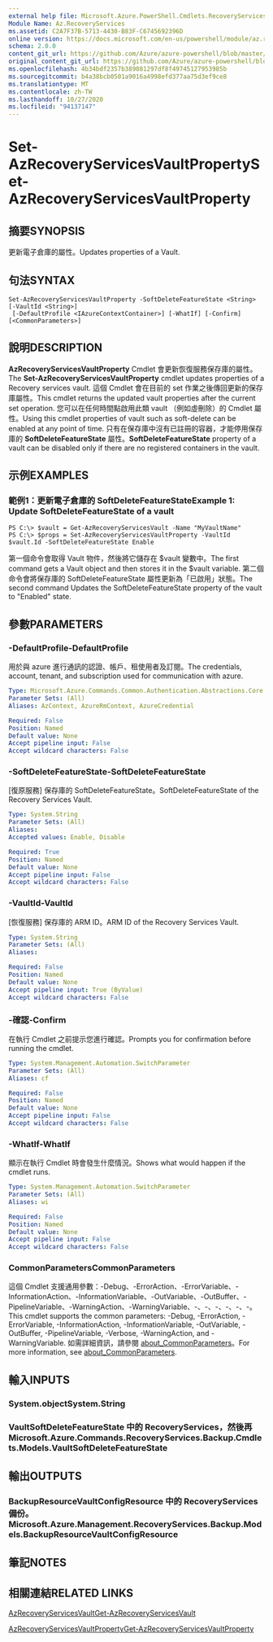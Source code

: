 ```yaml
---
external help file: Microsoft.Azure.PowerShell.Cmdlets.RecoveryServices.Backup.dll-Help.xml
Module Name: Az.RecoveryServices
ms.assetid: C2A7F37B-5713-4430-B83F-C6745692396D
online version: https://docs.microsoft.com/en-us/powershell/module/az.recoveryservices/set-azrecoveryservicesvaultproperty
schema: 2.0.0
content_git_url: https://github.com/Azure/azure-powershell/blob/master/src/RecoveryServices/RecoveryServices/help/Set-AzRecoveryServicesVaultProperty.md
original_content_git_url: https://github.com/Azure/azure-powershell/blob/master/src/RecoveryServices/RecoveryServices/help/Set-AzRecoveryServicesVaultProperty.md
ms.openlocfilehash: 4b34bdf2357b389081297df8f49745127953985b
ms.sourcegitcommit: b4a38bcb0501a9016a4998efd377aa75d3ef9ce8
ms.translationtype: MT
ms.contentlocale: zh-TW
ms.lasthandoff: 10/27/2020
ms.locfileid: "94137147"
---
```

# <span data-ttu-id="9d94c-101">Set-AzRecoveryServicesVaultProperty</span><span class="sxs-lookup"><span data-stu-id="9d94c-101">Set-AzRecoveryServicesVaultProperty</span></span>

## <span data-ttu-id="9d94c-102">摘要</span><span class="sxs-lookup"><span data-stu-id="9d94c-102">SYNOPSIS</span></span>
<span data-ttu-id="9d94c-103">更新電子倉庫的屬性。</span><span class="sxs-lookup"><span data-stu-id="9d94c-103">Updates properties of a Vault.</span></span>

## <span data-ttu-id="9d94c-104">句法</span><span class="sxs-lookup"><span data-stu-id="9d94c-104">SYNTAX</span></span>

```
Set-AzRecoveryServicesVaultProperty -SoftDeleteFeatureState <String> [-VaultId <String>]
 [-DefaultProfile <IAzureContextContainer>] [-WhatIf] [-Confirm] [<CommonParameters>]
```

## <span data-ttu-id="9d94c-105">說明</span><span class="sxs-lookup"><span data-stu-id="9d94c-105">DESCRIPTION</span></span>
<span data-ttu-id="9d94c-106">**AzRecoveryServicesVaultProperty** Cmdlet 會更新恢復服務保存庫的屬性。</span><span class="sxs-lookup"><span data-stu-id="9d94c-106">The **Set-AzRecoveryServicesVaultProperty** cmdlet updates properties of a Recovery services vault.</span></span>
<span data-ttu-id="9d94c-107">這個 Cmdlet 會在目前的 set 作業之後傳回更新的保存庫屬性。</span><span class="sxs-lookup"><span data-stu-id="9d94c-107">This cmdlet returns the updated vault properties after the current set operation.</span></span>
<span data-ttu-id="9d94c-108">您可以在任何時間點啟用此類 vault （例如虛刪除）的 Cmdlet 屬性。</span><span class="sxs-lookup"><span data-stu-id="9d94c-108">Using this cmdlet properties of vault such as soft-delete can be enabled at any point of time.</span></span>
<span data-ttu-id="9d94c-109">只有在保存庫中沒有已註冊的容器，才能停用保存庫的 **SoftDeleteFeatureState** 屬性。</span><span class="sxs-lookup"><span data-stu-id="9d94c-109">**SoftDeleteFeatureState** property of a vault can be disabled only if there are no registered containers in the vault.</span></span>

## <span data-ttu-id="9d94c-110">示例</span><span class="sxs-lookup"><span data-stu-id="9d94c-110">EXAMPLES</span></span>

### <span data-ttu-id="9d94c-111">範例1：更新電子倉庫的 SoftDeleteFeatureState</span><span class="sxs-lookup"><span data-stu-id="9d94c-111">Example 1: Update SoftDeleteFeatureState of a vault</span></span>
```
PS C:\> $vault = Get-AzRecoveryServicesVault -Name "MyVaultName"
PS C:\> $props = Set-AzRecoveryServicesVaultProperty -VaultId $vault.Id -SoftDeleteFeatureState Enable
```

<span data-ttu-id="9d94c-112">第一個命令會取得 Vault 物件，然後將它儲存在 $vault 變數中。</span><span class="sxs-lookup"><span data-stu-id="9d94c-112">The first command gets a Vault object and then stores it in the $vault variable.</span></span>
<span data-ttu-id="9d94c-113">第二個命令會將保存庫的 SoftDeleteFeatureState 屬性更新為「已啟用」狀態。</span><span class="sxs-lookup"><span data-stu-id="9d94c-113">The second command Updates the SoftDeleteFeatureState property of the vault to "Enabled" state.</span></span>

## <span data-ttu-id="9d94c-114">參數</span><span class="sxs-lookup"><span data-stu-id="9d94c-114">PARAMETERS</span></span>

### <span data-ttu-id="9d94c-115">-DefaultProfile</span><span class="sxs-lookup"><span data-stu-id="9d94c-115">-DefaultProfile</span></span>
<span data-ttu-id="9d94c-116">用於與 azure 進行通訊的認證、帳戶、租使用者及訂閱。</span><span class="sxs-lookup"><span data-stu-id="9d94c-116">The credentials, account, tenant, and subscription used for communication with azure.</span></span>

```yaml
Type: Microsoft.Azure.Commands.Common.Authentication.Abstractions.Core.IAzureContextContainer
Parameter Sets: (All)
Aliases: AzContext, AzureRmContext, AzureCredential

Required: False
Position: Named
Default value: None
Accept pipeline input: False
Accept wildcard characters: False
```

### <span data-ttu-id="9d94c-117">-SoftDeleteFeatureState</span><span class="sxs-lookup"><span data-stu-id="9d94c-117">-SoftDeleteFeatureState</span></span>
<span data-ttu-id="9d94c-118">[復原服務] 保存庫的 SoftDeleteFeatureState。</span><span class="sxs-lookup"><span data-stu-id="9d94c-118">SoftDeleteFeatureState of the Recovery Services Vault.</span></span>

```yaml
Type: System.String
Parameter Sets: (All)
Aliases:
Accepted values: Enable, Disable

Required: True
Position: Named
Default value: None
Accept pipeline input: False
Accept wildcard characters: False
```

### <span data-ttu-id="9d94c-119">-VaultId</span><span class="sxs-lookup"><span data-stu-id="9d94c-119">-VaultId</span></span>
<span data-ttu-id="9d94c-120">[恢復服務] 保存庫的 ARM ID。</span><span class="sxs-lookup"><span data-stu-id="9d94c-120">ARM ID of the Recovery Services Vault.</span></span>

```yaml
Type: System.String
Parameter Sets: (All)
Aliases:

Required: False
Position: Named
Default value: None
Accept pipeline input: True (ByValue)
Accept wildcard characters: False
```

### <span data-ttu-id="9d94c-121">-確認</span><span class="sxs-lookup"><span data-stu-id="9d94c-121">-Confirm</span></span>
<span data-ttu-id="9d94c-122">在執行 Cmdlet 之前提示您進行確認。</span><span class="sxs-lookup"><span data-stu-id="9d94c-122">Prompts you for confirmation before running the cmdlet.</span></span>

```yaml
Type: System.Management.Automation.SwitchParameter
Parameter Sets: (All)
Aliases: cf

Required: False
Position: Named
Default value: None
Accept pipeline input: False
Accept wildcard characters: False
```

### <span data-ttu-id="9d94c-123">-WhatIf</span><span class="sxs-lookup"><span data-stu-id="9d94c-123">-WhatIf</span></span>
<span data-ttu-id="9d94c-124">顯示在執行 Cmdlet 時會發生什麼情況。</span><span class="sxs-lookup"><span data-stu-id="9d94c-124">Shows what would happen if the cmdlet runs.</span></span>

```yaml
Type: System.Management.Automation.SwitchParameter
Parameter Sets: (All)
Aliases: wi

Required: False
Position: Named
Default value: None
Accept pipeline input: False
Accept wildcard characters: False
```

### <span data-ttu-id="9d94c-125">CommonParameters</span><span class="sxs-lookup"><span data-stu-id="9d94c-125">CommonParameters</span></span>
<span data-ttu-id="9d94c-126">這個 Cmdlet 支援通用參數：-Debug、-ErrorAction、-ErrorVariable、-InformationAction、-InformationVariable、-OutVariable、-OutBuffer、-PipelineVariable、-WarningAction、-WarningVariable、-、-、-、-、-、-。</span><span class="sxs-lookup"><span data-stu-id="9d94c-126">This cmdlet supports the common parameters: -Debug, -ErrorAction, -ErrorVariable, -InformationAction, -InformationVariable, -OutVariable, -OutBuffer, -PipelineVariable, -Verbose, -WarningAction, and -WarningVariable.</span></span> <span data-ttu-id="9d94c-127">如需詳細資訊，請參閱 [about_CommonParameters](http://go.microsoft.com/fwlink/?LinkID=113216)。</span><span class="sxs-lookup"><span data-stu-id="9d94c-127">For more information, see [about_CommonParameters](http://go.microsoft.com/fwlink/?LinkID=113216).</span></span>

## <span data-ttu-id="9d94c-128">輸入</span><span class="sxs-lookup"><span data-stu-id="9d94c-128">INPUTS</span></span>

### <span data-ttu-id="9d94c-129">System.object</span><span class="sxs-lookup"><span data-stu-id="9d94c-129">System.String</span></span>

### <span data-ttu-id="9d94c-130">VaultSoftDeleteFeatureState 中的 RecoveryServices，然後再</span><span class="sxs-lookup"><span data-stu-id="9d94c-130">Microsoft.Azure.Commands.RecoveryServices.Backup.Cmdlets.Models.VaultSoftDeleteFeatureState</span></span>

## <span data-ttu-id="9d94c-131">輸出</span><span class="sxs-lookup"><span data-stu-id="9d94c-131">OUTPUTS</span></span>

### <span data-ttu-id="9d94c-132">BackupResourceVaultConfigResource 中的 RecoveryServices 備份。</span><span class="sxs-lookup"><span data-stu-id="9d94c-132">Microsoft.Azure.Management.RecoveryServices.Backup.Models.BackupResourceVaultConfigResource</span></span>

## <span data-ttu-id="9d94c-133">筆記</span><span class="sxs-lookup"><span data-stu-id="9d94c-133">NOTES</span></span>

## <span data-ttu-id="9d94c-134">相關連結</span><span class="sxs-lookup"><span data-stu-id="9d94c-134">RELATED LINKS</span></span>

[<span data-ttu-id="9d94c-135">AzRecoveryServicesVault</span><span class="sxs-lookup"><span data-stu-id="9d94c-135">Get-AzRecoveryServicesVault</span></span>](./Get-AzRecoveryServicesVault.md)

[<span data-ttu-id="9d94c-136">AzRecoveryServicesVaultProperty</span><span class="sxs-lookup"><span data-stu-id="9d94c-136">Get-AzRecoveryServicesVaultProperty</span></span>](./Get-AzRecoveryServicesVaultProperty.md)


